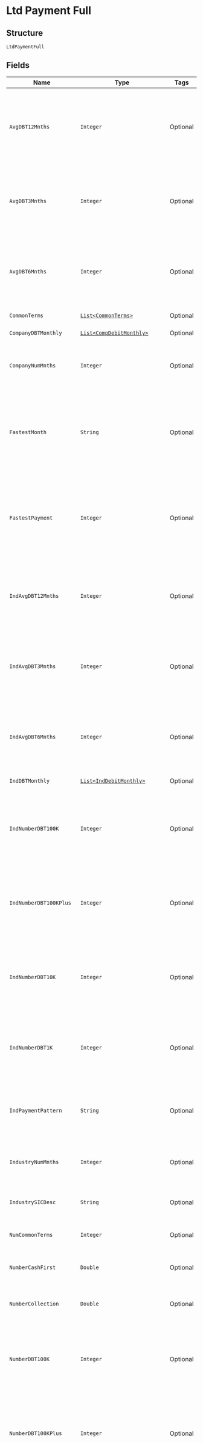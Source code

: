 
# Ltd Payment Full

## Structure

`LtdPaymentFull`

## Fields

| Name | Type | Tags | Description | Getter | Setter |
|  --- | --- | --- | --- | --- | --- |
| `AvgDBT12Mnths` | `Integer` | Optional | Average number of days beyond terms for payment over the previous 12 months for the limited company | Integer getAvgDBT12Mnths() | setAvgDBT12Mnths(Integer avgDBT12Mnths) |
| `AvgDBT3Mnths` | `Integer` | Optional | Average number of days beyond terms for payment over the previous 3 months for the limited company | Integer getAvgDBT3Mnths() | setAvgDBT3Mnths(Integer avgDBT3Mnths) |
| `AvgDBT6Mnths` | `Integer` | Optional | Average number of days beyond terms for payment over the previous 6 months for the limited company | Integer getAvgDBT6Mnths() | setAvgDBT6Mnths(Integer avgDBT6Mnths) |
| `CommonTerms` | [`List<CommonTerms>`](../../doc/models/common-terms.md) | Optional | - | List<CommonTerms> getCommonTerms() | setCommonTerms(List<CommonTerms> commonTerms) |
| `CompanyDBTMonthly` | [`List<CompDebitMonthly>`](../../doc/models/comp-debit-monthly.md) | Optional | - | List<CompDebitMonthly> getCompanyDBTMonthly() | setCompanyDBTMonthly(List<CompDebitMonthly> companyDBTMonthly) |
| `CompanyNumMnths` | `Integer` | Optional | Number of days beyond terms months for the limited company | Integer getCompanyNumMnths() | setCompanyNumMnths(Integer companyNumMnths) |
| `FastestMonth` | `String` | Optional | Month where number of days beyond terms for payment has the lowest average value for the limited company (yyyy-mm) | String getFastestMonth() | setFastestMonth(String fastestMonth) |
| `FastestPayment` | `Integer` | Optional | Number of days beyond terms for payment in the month with the lowest average value for the limited company | Integer getFastestPayment() | setFastestPayment(Integer fastestPayment) |
| `IndAvgDBT12Mnths` | `Integer` | Optional | Average number of days beyond terms for payment over the previous 12 months as an industry average | Integer getIndAvgDBT12Mnths() | setIndAvgDBT12Mnths(Integer indAvgDBT12Mnths) |
| `IndAvgDBT3Mnths` | `Integer` | Optional | Average number of days beyond terms for payment over the previous 3 months as an industry average= | Integer getIndAvgDBT3Mnths() | setIndAvgDBT3Mnths(Integer indAvgDBT3Mnths) |
| `IndAvgDBT6Mnths` | `Integer` | Optional | Average number of days beyond terms for payment over the previous 6 months as an industry average | Integer getIndAvgDBT6Mnths() | setIndAvgDBT6Mnths(Integer indAvgDBT6Mnths) |
| `IndDBTMonthly` | [`List<IndDebitMonthly>`](../../doc/models/ind-debit-monthly.md) | Optional | - | List<IndDebitMonthly> getIndDBTMonthly() | setIndDBTMonthly(List<IndDebitMonthly> indDBTMonthly) |
| `IndNumberDBT100K` | `Integer` | Optional | Number of payments beyond terms where amount is in the range &pound; to &pound; 100,000 as an industry average | Integer getIndNumberDBT100K() | setIndNumberDBT100K(Integer indNumberDBT100K) |
| `IndNumberDBT100KPlus` | `Integer` | Optional | Number of payments beyond terms where amount exceeds &pound; 100,000 as an industry average | Integer getIndNumberDBT100KPlus() | setIndNumberDBT100KPlus(Integer indNumberDBT100KPlus) |
| `IndNumberDBT10K` | `Integer` | Optional | Number of payments beyond terms where amount is in the range &pound; 1,000 to &pound;10,000 as an industry average | Integer getIndNumberDBT10K() | setIndNumberDBT10K(Integer indNumberDBT10K) |
| `IndNumberDBT1K` | `Integer` | Optional | Number of payments beyond terms where amount is up to &pound; 1,000 as an industry average | Integer getIndNumberDBT1K() | setIndNumberDBT1K(Integer indNumberDBT1K) |
| `IndPaymentPattern` | `String` | Optional | Analysis of the payment pattern for the industry - C = Consistent; S = Slower; F = Faster | String getIndPaymentPattern() | setIndPaymentPattern(String indPaymentPattern) |
| `IndustryNumMnths` | `Integer` | Optional | Number of Industry days beyond terms months | Integer getIndustryNumMnths() | setIndustryNumMnths(Integer industryNumMnths) |
| `IndustrySICDesc` | `String` | Optional | The description associated with the SIC code | String getIndustrySICDesc() | setIndustrySICDesc(String industrySICDesc) |
| `NumCommonTerms` | `Integer` | Optional | Number of common terms | Integer getNumCommonTerms() | setNumCommonTerms(Integer numCommonTerms) |
| `NumberCashFirst` | `Double` | Optional | Number of accounts that are Cash First or Pro forma | Double getNumberCashFirst() | setNumberCashFirst(Double numberCashFirst) |
| `NumberCollection` | `Double` | Optional | Number of accounts that are Collection | Double getNumberCollection() | setNumberCollection(Double numberCollection) |
| `NumberDBT100K` | `Integer` | Optional | Number of payments beyond terms where amount is in the range &pound; 10,000 to &pound; 100,000 for the limited company | Integer getNumberDBT100K() | setNumberDBT100K(Integer numberDBT100K) |
| `NumberDBT100KPlus` | `Integer` | Optional | Number of payments beyond terms where amount exceeds &pound;100,000 for the limited company | Integer getNumberDBT100KPlus() | setNumberDBT100KPlus(Integer numberDBT100KPlus) |
| `NumberDBT10K` | `Integer` | Optional | Number of payments beyond terms where amount is in the range &pound;1,000 to &pound;10,000 for the limited company | Integer getNumberDBT10K() | setNumberDBT10K(Integer numberDBT10K) |
| `NumberDBT1K` | `Integer` | Optional | Number of payments beyond terms where amount is up to &pound;1,000 for the limited company | Integer getNumberDBT1K() | setNumberDBT1K(Integer numberDBT1K) |
| `PaymentPattern` | `String` | Optional | Analysis of the payment pattern for the limited company - C = Consistent; W = Worsening; N = Noticeable Worsening; S = Significant Worsening; I = Improvement; O = Noticeable Improvement; T = Significant Improvement | String getPaymentPattern() | setPaymentPattern(String paymentPattern) |
| `PaymentToTerms` | `String` | Optional | Analysis of the payment to terms for the limited company - B = Beyond Terms; W = Within Terms | String getPaymentToTerms() | setPaymentToTerms(String paymentToTerms) |
| `SlowestMonth` | `String` | Optional | Month where number of days beyond terms for payment has the highest average value for the limited company (yyyy-mm) | String getSlowestMonth() | setSlowestMonth(String slowestMonth) |
| `SlowestPayment` | `Integer` | Optional | Number of days beyond terms for payment in the month with the highest average value for the limited company | Integer getSlowestPayment() | setSlowestPayment(Integer slowestPayment) |
| `SuppPaymentPattern` | `String` | Optional | Analysis of the Supplier payment pattern - N = No or little difference; S = Slower; F = Faster | String getSuppPaymentPattern() | setSuppPaymentPattern(String suppPaymentPattern) |
| `UnpaidAccountsDetails` | [`List<UnpaidAccountsDetails>`](../../doc/models/unpaid-accounts-details.md) | Optional | - | List<UnpaidAccountsDetails> getUnpaidAccountsDetails() | setUnpaidAccountsDetails(List<UnpaidAccountsDetails> unpaidAccountsDetails) |
| `ValCollection` | `Double` | Optional | Value of accounts that are Collection | Double getValCollection() | setValCollection(Double valCollection) |

## Example (as JSON)

```json
{
  "AvgDBT12Mnths": null,
  "AvgDBT3Mnths": null,
  "AvgDBT6Mnths": null,
  "CommonTerms": null,
  "CompanyDBTMonthly": null,
  "CompanyNumMnths": null,
  "FastestMonth": null,
  "FastestPayment": null,
  "IndAvgDBT12Mnths": null,
  "IndAvgDBT3Mnths": null,
  "IndAvgDBT6Mnths": null,
  "IndDBTMonthly": null,
  "IndNumberDBT100K": null,
  "IndNumberDBT100KPlus": null,
  "IndNumberDBT10K": null,
  "IndNumberDBT1K": null,
  "IndPaymentPattern": null,
  "IndustryNumMnths": null,
  "IndustrySICDesc": null,
  "NumCommonTerms": null,
  "NumberCashFirst": null,
  "NumberCollection": null,
  "NumberDBT100K": null,
  "NumberDBT100KPlus": null,
  "NumberDBT10K": null,
  "NumberDBT1K": null,
  "PaymentPattern": null,
  "PaymentToTerms": null,
  "SlowestMonth": null,
  "SlowestPayment": null,
  "SuppPaymentPattern": null,
  "UnpaidAccountsDetails": null,
  "ValCollection": null
}
```

